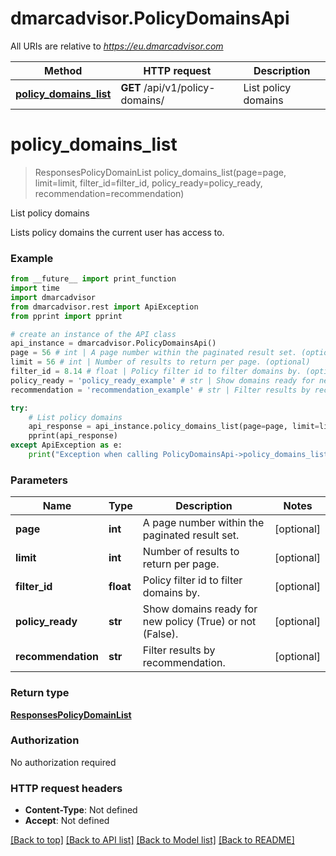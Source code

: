 # dmarcadvisor.PolicyDomainsApi

All URIs are relative to *https://eu.dmarcadvisor.com*

Method | HTTP request | Description
------------- | ------------- | -------------
[**policy_domains_list**](PolicyDomainsApi.md#policy_domains_list) | **GET** /api/v1/policy-domains/ | List policy domains


# **policy_domains_list**
> ResponsesPolicyDomainList policy_domains_list(page=page, limit=limit, filter_id=filter_id, policy_ready=policy_ready, recommendation=recommendation)

List policy domains

Lists policy domains the current user has access to.

### Example
```python
from __future__ import print_function
import time
import dmarcadvisor
from dmarcadvisor.rest import ApiException
from pprint import pprint

# create an instance of the API class
api_instance = dmarcadvisor.PolicyDomainsApi()
page = 56 # int | A page number within the paginated result set. (optional)
limit = 56 # int | Number of results to return per page. (optional)
filter_id = 8.14 # float | Policy filter id to filter domains by. (optional)
policy_ready = 'policy_ready_example' # str | Show domains ready for new policy (True) or not (False). (optional)
recommendation = 'recommendation_example' # str | Filter results by recommendation. (optional)

try:
    # List policy domains
    api_response = api_instance.policy_domains_list(page=page, limit=limit, filter_id=filter_id, policy_ready=policy_ready, recommendation=recommendation)
    pprint(api_response)
except ApiException as e:
    print("Exception when calling PolicyDomainsApi->policy_domains_list: %s\n" % e)
```

### Parameters

Name | Type | Description  | Notes
------------- | ------------- | ------------- | -------------
 **page** | **int**| A page number within the paginated result set. | [optional] 
 **limit** | **int**| Number of results to return per page. | [optional] 
 **filter_id** | **float**| Policy filter id to filter domains by. | [optional] 
 **policy_ready** | **str**| Show domains ready for new policy (True) or not (False). | [optional] 
 **recommendation** | **str**| Filter results by recommendation. | [optional] 

### Return type

[**ResponsesPolicyDomainList**](ResponsesPolicyDomainList.md)

### Authorization

No authorization required

### HTTP request headers

 - **Content-Type**: Not defined
 - **Accept**: Not defined

[[Back to top]](#) [[Back to API list]](../README.md#documentation-for-api-endpoints) [[Back to Model list]](../README.md#documentation-for-models) [[Back to README]](../README.md)

